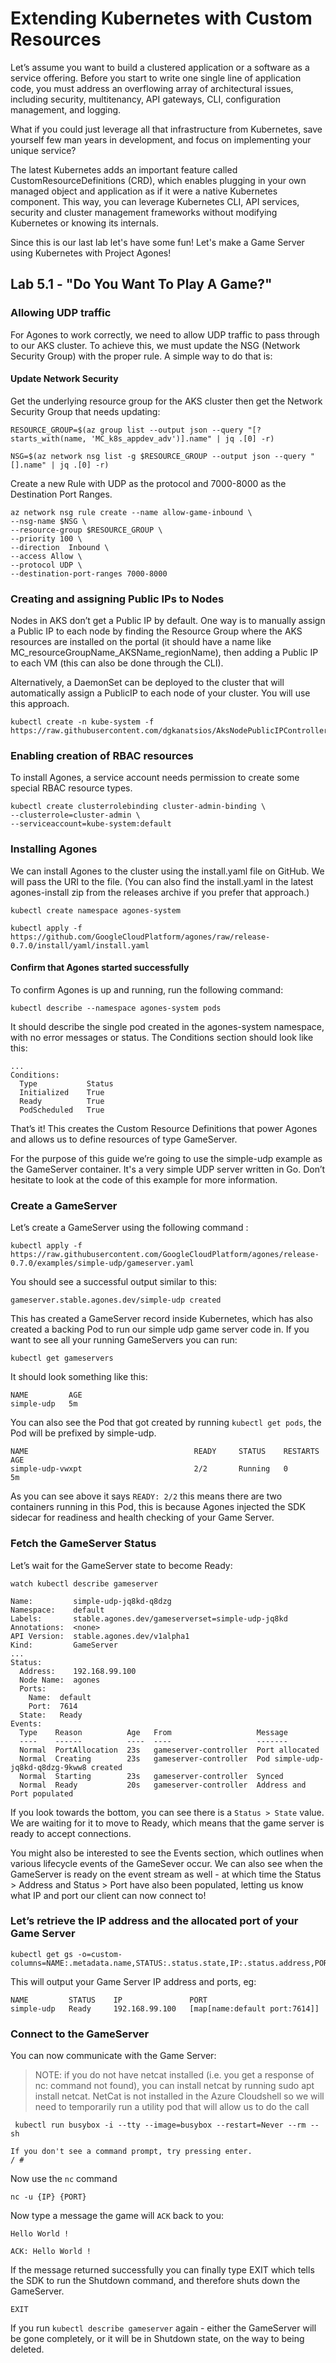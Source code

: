# Extending Kubernetes with Custom Resources

Let’s assume you want to build a clustered application or a software as a service offering. Before you start to write one single line of application code, you must address an overflowing array of architectural issues, including security, multitenancy, API gateways, CLI, configuration management, and logging.

What if you could just leverage all that infrastructure from Kubernetes, save yourself few man years in development, and focus on implementing your unique service?

The latest Kubernetes adds an important feature called CustomResourceDefinitions (CRD), which enables plugging in your own managed object and application as if it were a native Kubernetes component. This way, you can leverage Kubernetes CLI, API services, security and cluster management frameworks without modifying Kubernetes or knowing its internals.

Since this is our last lab let's have some fun! Let's make a Game Server using Kubernetes with Project Agones!

## Lab 5.1 - "Do You Want To Play A Game?"

### Allowing UDP traffic
For Agones to work correctly, we need to allow UDP traffic to pass through to our AKS cluster. To achieve this, we must update the NSG (Network Security Group) with the proper rule. A simple way to do that is:

#### Update Network Security
Get the underlying resource group for the AKS cluster then get the Network Security Group that needs updating:

```console
RESOURCE_GROUP=$(az group list --output json --query "[?starts_with(name, 'MC_k8s_appdev_adv')].name" | jq .[0] -r)
```
```console
NSG=$(az network nsg list -g $RESOURCE_GROUP --output json --query "[].name" | jq .[0] -r)
```

Create a new Rule with UDP as the protocol and 7000-8000 as the Destination Port Ranges. 

```console
az network nsg rule create --name allow-game-inbound \
--nsg-name $NSG \
--resource-group $RESOURCE_GROUP \
--priority 100 \
--direction  Inbound \
--access Allow \
--protocol UDP \
--destination-port-ranges 7000-8000
```

### Creating and assigning Public IPs to Nodes
Nodes in AKS don’t get a Public IP by default. One way is to manually assign a Public IP to each node by finding the Resource Group where the AKS resources are installed on the portal (it should have a name like MC_resourceGroupName_AKSName_regionName), then adding a Public IP to each VM (this can also be done through the CLI). 

Alternatively, a DaemonSet can be deployed to the cluster that will automatically assign a PublicIP to each node of your cluster. You will use this approach.

```console
kubectl create -n kube-system -f https://raw.githubusercontent.com/dgkanatsios/AksNodePublicIPController/master/deploy.yaml
```

### Enabling creation of RBAC resources
To install Agones, a service account needs permission to create some special RBAC resource types.

```console
kubectl create clusterrolebinding cluster-admin-binding \
--clusterrole=cluster-admin \
--serviceaccount=kube-system:default
```

### Installing Agones
We can install Agones to the cluster using the install.yaml file on GitHub. We will pass the URI to the file. (You can also find the install.yaml in the latest agones-install zip from the releases archive if you prefer that approach.)

```console
kubectl create namespace agones-system
```
```console
kubectl apply -f https://github.com/GoogleCloudPlatform/agones/raw/release-0.7.0/install/yaml/install.yaml
```

#### Confirm that Agones started successfully
To confirm Agones is up and running, run the following command:

```console
kubectl describe --namespace agones-system pods
```

It should describe the single pod created in the agones-system namespace, with no error messages or status. The Conditions section should look like this:

```output
...
Conditions:
  Type           Status
  Initialized    True
  Ready          True
  PodScheduled   True
```

That’s it! This creates the Custom Resource Definitions that power Agones and allows us to define resources of type GameServer.

For the purpose of this guide we’re going to use the simple-udp example as the GameServer container. It's a very simple UDP server written in Go. Don’t hesitate to look at the code of this example for more information.

### Create a GameServer
Let’s create a GameServer using the following command :

```console
kubectl apply -f https://raw.githubusercontent.com/GoogleCloudPlatform/agones/release-0.7.0/examples/simple-udp/gameserver.yaml
```

You should see a successful output similar to this:

```console
gameserver.stable.agones.dev/simple-udp created
```

This has created a GameServer record inside Kubernetes, which has also created a backing Pod to run our simple udp game server code in. If you want to see all your running GameServers you can run:

```console
kubectl get gameservers
```

It should look something like this:

```console
NAME         AGE
simple-udp   5m
```

You can also see the Pod that got created by running `kubectl get pods`, the Pod will be prefixed by simple-udp.

```console
NAME                                     READY     STATUS    RESTARTS   AGE
simple-udp-vwxpt                         2/2       Running   0          5m
```

As you can see above it says `READY: 2/2` this means there are two containers running in this Pod, this is because Agones injected the SDK sidecar for readiness and health checking of your Game Server.


### Fetch the GameServer Status
Let’s wait for the GameServer state to become Ready:

```console
watch kubectl describe gameserver
```
```output
Name:         simple-udp-jq8kd-q8dzg
Namespace:    default
Labels:       stable.agones.dev/gameserverset=simple-udp-jq8kd
Annotations:  <none>
API Version:  stable.agones.dev/v1alpha1
Kind:         GameServer
...
Status:
  Address:    192.168.99.100
  Node Name:  agones
  Ports:
    Name:  default
    Port:  7614
  State:   Ready
Events:
  Type    Reason          Age   From                   Message
  ----    ------          ----  ----                   -------
  Normal  PortAllocation  23s   gameserver-controller  Port allocated
  Normal  Creating        23s   gameserver-controller  Pod simple-udp-jq8kd-q8dzg-9kww8 created
  Normal  Starting        23s   gameserver-controller  Synced
  Normal  Ready           20s   gameserver-controller  Address and Port populated
```

If you look towards the bottom, you can see there is a `Status > State` value. We are waiting for it to move to Ready, which means that the game server is ready to accept connections.

You might also be interested to see the Events section, which outlines when various lifecycle events of the GameSever occur. We can also see when the GameServer is ready on the event stream as well - at which time the Status > Address and Status > Port have also been populated, letting us know what IP and port our client can now connect to!

### Let’s retrieve the IP address and the allocated port of your Game Server

```console
kubectl get gs -o=custom-columns=NAME:.metadata.name,STATUS:.status.state,IP:.status.address,PORT:.status.ports
```

This will output your Game Server IP address and ports, eg:

```console
NAME         STATUS    IP               PORT
simple-udp   Ready     192.168.99.100   [map[name:default port:7614]]
```

### Connect to the GameServer

You can now communicate with the Game Server:

> NOTE: if you do not have netcat installed (i.e. you get a response of nc: command not found), you can install netcat by running sudo apt install netcat. 
NetCat is not installed in the Azure Cloudshell so we will need to temporarily run a utility pod that will allow us to do the call

```console
 kubectl run busybox -i --tty --image=busybox --restart=Never --rm -- sh
 ```
 ```output
 If you don't see a command prompt, try pressing enter.
/ #
```

 Now use the `nc` command 
```console
nc -u {IP} {PORT}
```
Now type a message the game will `ACK` back to you:
```console
Hello World !
```
```output
ACK: Hello World !
```
If the message returned successfully you can finally type EXIT which tells the SDK to run the Shutdown command, and therefore shuts down the GameServer.
```console
EXIT
```

If you run `kubectl describe gameserver` again - either the GameServer will be gone completely, or it will be in Shutdown state, on the way to being deleted.







